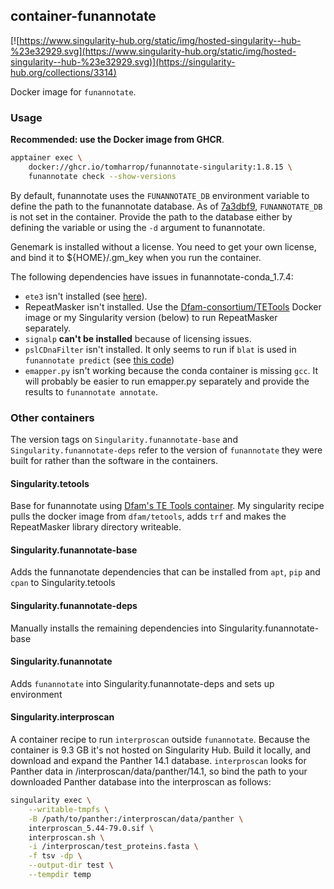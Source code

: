 ## container-funannotate

[![https://www.singularity-hub.org/static/img/hosted-singularity--hub-%23e32929.svg](https://www.singularity-hub.org/static/img/hosted-singularity--hub-%23e32929.svg)](https://singularity-hub.org/collections/3314)

Docker image for `funannotate`.

### Usage

**Recommended: use the Docker image from GHCR**.

```bash
apptainer exec \
    docker://ghcr.io/tomharrop/funannotate-singularity:1.8.15 \
    funannotate check --show-versions
```

By default, funannotate uses the `FUNANNOTATE_DB` environment variable to define the path to the funannotate database. As of [7a3dbf9](https://github.com/TomHarrop/funannotate-singularity/commit/7a3dbf905639fd854f15bf1604630bb6e87068fd), `FUNANNOTATE_DB` is not set in the container. Provide the path to the database either by defining the variable or using the `-d` argument to funannotate.

Genemark is installed without a license. You need to get your own license, and bind it to ${HOME}/.gm_key when you run the container.

The following dependencies have issues in funannotate-conda_1.7.4:

- `ete3` isn't installed (see [here](https://github.com/nextgenusfs/funannotate/issues/387#issuecomment-593024593)).
- RepeatMasker isn't installed. Use the [Dfam-consortium/TETools](https://github.com/Dfam-consortium/TETools) Docker image or my Singularity version (below) to run RepeatMasker separately.
- `signalp` **can't be installed** because of licensing issues.
- `pslCDnaFilter` isn't installed. It only seems to run if `blat` is used in `funannotate predict` (see [this code](https://github.com/nextgenusfs/funannotate/blob/eac3691b43e177ad452057a3128202491d59ca49/funannotate/predict.py#L460-L461))
- `emapper.py` isn't working because the conda container is missing `gcc`. It will probably be easier to run emapper.py separately and provide the results to `funannotate annotate`.

### Other containers

The version tags on `Singularity.funannotate-base` and `Singularity.funannotate-deps` refer to the version of `funannotate` they were built for rather than the software in the containers.

#### Singularity.tetools

Base for funannotate using [Dfam's TE Tools container](https://github.com/Dfam-consortium/TETools).
My singularity recipe pulls the docker image from `dfam/tetools`, adds `trf` and makes the RepeatMasker library directory writeable.

#### Singularity.funannotate-base

Adds the funnanotate dependencies that can be installed from `apt`, `pip` and `cpan` to Singularity.tetools

#### Singularity.funannotate-deps

Manually installs the remaining dependencies into Singularity.funannotate-base

#### Singularity.funannotate

Adds `funannotate` into Singularity.funannotate-deps and sets up environment

#### Singularity.interproscan

A container recipe to run `interproscan` outside `funannotate`. Because the container is 9.3 GB it's not hosted on Singularity Hub. Build it locally, and download and expand the Panther 14.1 database. `interproscan` looks for Panther data in /interproscan/data/panther/14.1, so bind the path to your downloaded Panther database into the interproscan as follows:

```bash
singularity exec \
    --writable-tmpfs \
    -B /path/to/panther:/interproscan/data/panther \
    interproscan_5.44-79.0.sif \
    interproscan.sh \
    -i /interproscan/test_proteins.fasta \
    -f tsv -dp \
    --output-dir test \
    --tempdir temp
```
